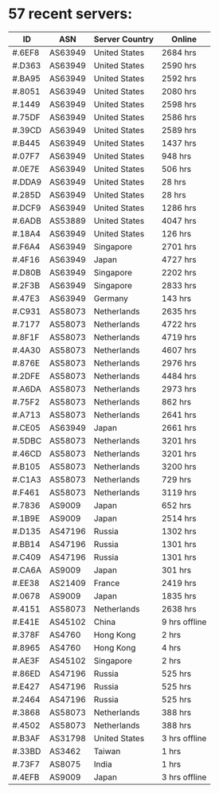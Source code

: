 # 57 recent servers:

| ID | ASN | Server Country | Online |
| ------ | ------ | ------ | ------ |
| #.6EF8 | AS63949 | United States | 2684 hrs |
| #.D363 | AS63949 | United States | 2590 hrs |
| #.BA95 | AS63949 | United States | 2592 hrs |
| #.8051 | AS63949 | United States | 2080 hrs |
| #.1449 | AS63949 | United States | 2598 hrs |
| #.75DF | AS63949 | United States | 2586 hrs |
| #.39CD | AS63949 | United States | 2589 hrs |
| #.B445 | AS63949 | United States | 1437 hrs |
| #.07F7 | AS63949 | United States | 948 hrs |
| #.0E7E | AS63949 | United States | 506 hrs |
| #.DDA9 | AS63949 | United States | 28 hrs |
| #.285D | AS63949 | United States | 28 hrs |
| #.DCF9 | AS63949 | United States | 1286 hrs |
| #.6ADB | AS53889 | United States | 4047 hrs |
| #.18A4 | AS63949 | United States | 126 hrs |
| #.F6A4 | AS63949 | Singapore | 2701 hrs |
| #.4F16 | AS63949 | Japan | 4727 hrs |
| #.D80B | AS63949 | Singapore | 2202 hrs |
| #.2F3B | AS63949 | Singapore | 2833 hrs |
| #.47E3 | AS63949 | Germany | 143 hrs |
| #.C931 | AS58073 | Netherlands | 2635 hrs |
| #.7177 | AS58073 | Netherlands | 4722 hrs |
| #.8F1F | AS58073 | Netherlands | 4719 hrs |
| #.4A30 | AS58073 | Netherlands | 4607 hrs |
| #.876E | AS58073 | Netherlands | 2976 hrs |
| #.2DFE | AS58073 | Netherlands | 4484 hrs |
| #.A6DA | AS58073 | Netherlands | 2973 hrs |
| #.75F2 | AS58073 | Netherlands | 862 hrs |
| #.A713 | AS58073 | Netherlands | 2641 hrs |
| #.CE05 | AS63949 | Japan | 2661 hrs |
| #.5DBC | AS58073 | Netherlands | 3201 hrs |
| #.46CD | AS58073 | Netherlands | 3201 hrs |
| #.B105 | AS58073 | Netherlands | 3200 hrs |
| #.C1A3 | AS58073 | Netherlands | 729 hrs |
| #.F461 | AS58073 | Netherlands | 3119 hrs |
| #.7836 | AS9009 | Japan | 652 hrs |
| #.1B9E | AS9009 | Japan | 2514 hrs |
| #.D135 | AS47196 | Russia | 1302 hrs |
| #.BB14 | AS47196 | Russia | 1301 hrs |
| #.C409 | AS47196 | Russia | 1301 hrs |
| #.CA6A | AS9009 | Japan | 301 hrs |
| #.EE38 | AS21409 | France | 2419 hrs |
| #.0678 | AS9009 | Japan | 1835 hrs |
| #.4151 | AS58073 | Netherlands | 2638 hrs |
| #.E41E | AS45102 | China | 9 hrs offline |
| #.378F | AS4760 | Hong Kong | 2 hrs |
| #.8965 | AS4760 | Hong Kong | 4 hrs |
| #.AE3F | AS45102 | Singapore | 2 hrs |
| #.86ED | AS47196 | Russia | 525 hrs |
| #.E427 | AS47196 | Russia | 525 hrs |
| #.2464 | AS47196 | Russia | 525 hrs |
| #.3868 | AS58073 | Netherlands | 388 hrs |
| #.4502 | AS58073 | Netherlands | 388 hrs |
| #.B3AF | AS31798 | United States | 3 hrs offline |
| #.33BD | AS3462 | Taiwan | 1 hrs |
| #.73F7 | AS8075 | India | 1 hrs |
| #.4EFB | AS9009 | Japan | 3 hrs offline |

